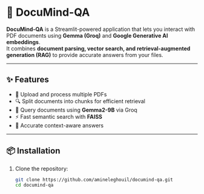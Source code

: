 # 📘 DocuMind-QA

**DocuMind-QA** is a Streamlit-powered application that lets you interact with PDF documents using **Gemma (Groq)** and **Google Generative AI embeddings**.  
It combines **document parsing, vector search, and retrieval-augmented generation (RAG)** to provide accurate answers from your files.

---

## ✨ Features
- 📂 Upload and process multiple PDFs  
- 🔍 Split documents into chunks for efficient retrieval  
- 🤖 Query documents using **Gemma2-9B** via Groq  
- ⚡ Fast semantic search with **FAISS**  
- 🎯 Accurate context-aware answers  

---

## 📦 Installation

1. Clone the repository:
   ```bash
   git clone https://github.com/amineleghouil/documind-qa.git
   cd documind-qa
